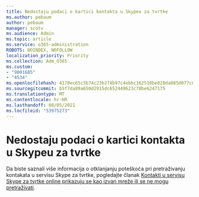 ```yaml
---
title: Nedostaju podaci o kartici kontakta u Skypeu za tvrtke
ms.author: pebaum
author: pebaum
manager: scotv
ms.audience: Admin
ms.topic: article
ms.service: o365-administration
ROBOTS: NOINDEX, NOFOLLOW
localization_priority: Priority
ms.collection: Adm_O365
ms.custom:
- "9001685"
- "4534"
ms.openlocfilehash: 4170ec65c3b74c23b274b97c4ebbc162510be028da085d077c8bc69d5c6ba227
ms.sourcegitcommit: b5f7da89a650d2915dc652449623c78be6247175
ms.translationtype: MT
ms.contentlocale: hr-HR
ms.lasthandoff: 08/05/2021
ms.locfileid: "53975273"
---
```

# <a name="missing-contact-card-information-in-skype-for-business"></a>Nedostaju podaci o kartici kontakta u Skypeu za tvrtke

Da biste saznali više informacija o otklanjanju poteškoća pri pretraživanju kontakata u servisu Skype za tvrtke, pogledajte članak [Kontakti u servisu Skype za tvrtke online prikazuju se kao izvan mreže ili se ne mogu pretraživati](https://docs.microsoft.com/skypeforbusiness/troubleshoot/online-contacts/contacts-offline-not-searchable).
